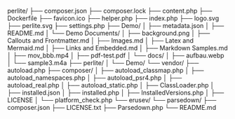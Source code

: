 perlite/ ├── composer.json ├── composer.lock ├── content.php ├── Dockerfile ├── favicon.ico ├── helper.php ├── index.php ├── logo.svg ├── perlite.svg ├── settings.php ├── Demo/ │ ├── metadata.json │ ├── README.md │ └── Demo Documents/ │ ├── background.png │ ├── Callouts and Frontmatter.md │ ├── Images.md │ ├── Latex and Mermaid.md │ ├── Links and Embedded.md │ ├── Markdown Samples.md │ ├── mov_bbb.mp4 │ ├── pdf-test.pdf │ └── docs/ │ ├── aufbau.webp │ └── sample3.m4a ├── perlite/ │ └── Demo/ └── vendor/ ├── autoload.php ├── composer/ │ ├── autoload_classmap.php │ ├── autoload_namespaces.php │ ├── autoload_psr4.php │ ├── autoload_real.php │ ├── autoload_static.php │ ├── ClassLoader.php │ ├── installed.json │ ├── installed.php │ ├── InstalledVersions.php │ ├── LICENSE │ └── platform_check.php └── erusev/ └── parsedown/ ├── composer.json ├── LICENSE.txt ├── Parsedown.php └── README.md

